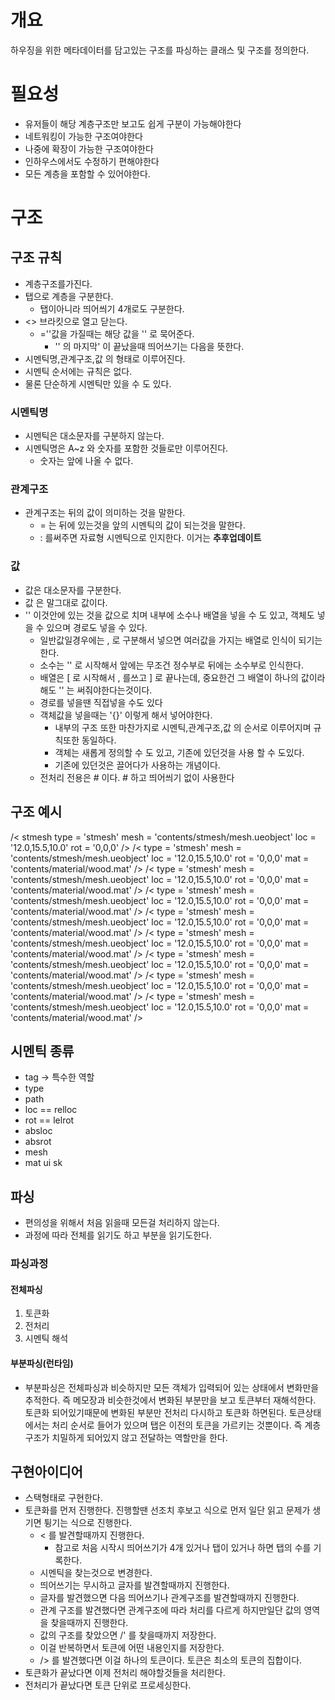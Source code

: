 

# 개요
하우징을 위한 메타데이터를 담고있는 구조를 파싱하는 클래스 및 구조를 정의한다.
# 필요성
+ 유저들이 해당 계층구조만 보고도 쉽게 구분이 가능해야한다
+ 네트워킹이 가능한 구조여야한다
+ 나중에 확장이 가능한 구조여야한다
+ 인하우스에서도 수정하기 편해야한다
+ 모든 계층을 포함할 수 있어야한다.
# 구조
## 구조 규칙
+ 계층구조를가진다.
+ 탭으로 계층을 구분한다.
	+ 탭이아니라 띄어씌기 4개로도 구분한다.
+ <> 브라킷으로 열고 닫는다.
	+ =''값을 가질때는 해당 값을 '' 로 묵어준다.
		+ '' 의 마지막' 이 끝났을때 띄어쓰기는 다음을 뜻한다.
+ 시멘틱명,관계구조,값 의 형태로 이루어진다.
+ 시멘틱 순서에는 규칙은 없다.
+ 물론 단순하게 시멘틱만 있을 수 도 있다.
### 시멘틱명
+ 시멘틱은 대소문자를 구분하지 않는다.
+ 시멘틱명은 A~z 와 숫자를 포함한 것들로만 이루어진다.
	+ 숫자는 앞에 나올 수 없다.
### 관계구조
+ 관계구조는 뒤의 값이 의미하는 것을 말한다.
	+ = 는 뒤에 있는것을 앞의 시멘틱의 값이 되는것을 말한다.
	+ : 를써주면 자료형 시멘틱으로 인지한다. 이거는 **추후업데이트**
### 값
+ 값은 대소문자를 구분한다.
+ 값 은 말그대로 값이다.
+ '' 이것안에 있는 것을 값으로 치며 내부에 소수나 배열을 넣을 수 도 있고, 객체도 넣을 수 있으며 경로도 넣을 수 있다.
	+ 일반값일경우에는 , 로 구분해서 넣으면 여러값을 가지는 배열로 인식이 되기는 한다.
	+ 소수는 '' 로 시작해서 앞에는 무조건 정수부로 뒤에는 소수부로 인식한다. 
	+ 배열은 \[ 로 시작해서 , 를쓰고 \] 로 끝나는데, 중요한건 그 배열이 하나의 값이라 해도 '' 는 써줘야한다는것이다.
	+ 경로를 넣을땐 직접넣을 수도 있다
	+ 객체값을 넣을때는 '{}' 이렇게 해서 넣어야한다. 
		+ 내부의 구조 또한 마찬가지로 시멘틱,관계구조,값 의 순서로 이루어지며 규칙또한 동일하다.
		+ 객체는 새롭게 정의할 수 도 있고, 기존에 있던것을 사용 할 수 도있다.
		+ 기존에 있던것은 끌어다가 사용하는 개념이다.
	+ 전처리 전용은 \# 이다. \# 하고 띄어씌기 없이 사용한다
## 구조 예시
/< stmesh type = 'stmesh' mesh = 'contents/stmesh/mesh.ueobject' loc = '12.0,15.5,10.0'  rot = '0,0,0'  />
	/< type = 'stmesh' mesh = 'contents/stmesh/mesh.ueobject' loc = '12.0,15.5,10.0'  rot = '0,0,0' mat = 'contents/material/wood.mat' />
	/< type = 'stmesh' mesh = 'contents/stmesh/mesh.ueobject' loc = '12.0,15.5,10.0'  rot = '0,0,0' mat = 'contents/material/wood.mat' />
	/< type = 'stmesh' mesh = 'contents/stmesh/mesh.ueobject' loc = '12.0,15.5,10.0'  rot = '0,0,0' mat = 'contents/material/wood.mat' />
		/< type = 'stmesh' mesh = 'contents/stmesh/mesh.ueobject' loc = '12.0,15.5,10.0'  rot = '0,0,0' mat = 'contents/material/wood.mat' />
		/< type = 'stmesh' mesh = 'contents/stmesh/mesh.ueobject' loc = '12.0,15.5,10.0'  rot = '0,0,0' mat = 'contents/material/wood.mat' />
			/< type = 'stmesh' mesh = 'contents/stmesh/mesh.ueobject' loc = '12.0,15.5,10.0'  rot = '0,0,0' mat = 'contents/material/wood.mat' />
		/< type = 'stmesh' mesh = 'contents/stmesh/mesh.ueobject' loc = '12.0,15.5,10.0'  rot = '0,0,0' mat = 'contents/material/wood.mat' />
	/< type = 'stmesh' mesh = 'contents/stmesh/mesh.ueobject' loc = '12.0,15.5,10.0'  rot = '0,0,0' mat = 'contents/material/wood.mat' />
## 시멘틱 종류
+ tag -> 특수한 역할 
+ type
+ path
+ loc == relloc
+ rot == lelrot
+ absloc
+ absrot
+ mesh
+ mat
ui
sk

## 파싱
+ 편의성을 위해서 처음 읽을때 모든걸 처리하지 않는다.
+ 과정에 따라 전체를 읽기도 하고 부분을 읽기도한다.
### 파싱과정
#### 전체파싱
1. 토큰화
2. 전처리
3. 시멘틱 해석
#### 부분파싱(런타임)
+ 부분파싱은 전체파싱과 비슷하지만 모든 객체가 입력되어 있는 상태에서 변화만을 추적한다. 즉 메모장과 비슷한것에서 변화된 부분만을 보고 토큰부터 재해석한다. 토큰화 되어있기때문에 변화된 부분만 전처리 다시하고 토큰화 하면된다. 토큰상태에서는 처리 순서로 들어가 있으며 탭은 이전의 토큰을 가르키는 것뿐이다. 즉 계층구조가 치밀하게 되어있지 않고 전달하는 역할만을 한다.
## 구현아이디어
+ 스택형태로 구현한다.
+ 토큰화를 먼저 진행한다. 진행할땐 선조치 후보고 식으로 먼저 일단 읽고 문제가 생기면 튕기는 식으로 진행한다.
	+ \< 를 발견할때까지 진행한다.
		+ 참고로 처음 시작시 띄어쓰기가 4개 있거나 탭이 있거나 하면 탭의 수를 기록한다. 
	+ 시멘틱을 찾는것으로 변경한다. 
	+ 띄어쓰기는 무시하고 글자를 발견할때까지 진행한다.
	+ 글자를 발견했으면 다음 띄어쓰기나 관계구조를 발견할때까지 진행한다.
	+ 관계 구조를 발견했다면 관계구조에 따라 처리를 다르게 하지만일단 값의 영역을 찾을때까지 진행한다.
	+ 값의 구조를 찾았으면 /' 를 찾을때까지 저장한다. 
	+ 이걸 반복하면서 토큰에 어떤 내용인지를 저장한다.
	+ /> 를 발견했다면 이걸 하나의 토큰이다. 토큰은 최소의 토큰의 집합이다.
+ 토큰화가 끝났다면 이제 전처리 해야할것들을 처리한다. 
+ 전처리가 끝났다면 토큰 단위로 프로세싱한다.